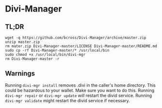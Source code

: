 # Divi-Manager
## TL;DR
    wget -q https://github.com/bcross/Divi-Manager/archive/master.zip
    unzip master.zip
    rm mater.zip Divi-Manager-master/LICENSE Divi-Manager-master/README.md
    sudo cp -rf Divi-Manager-master/* /usr/local/bin
    sudo chmod +x /usr/local/bin/divi-mgr
    rm Divi-Manager-master -r
## Warnings
Running `divi-mgr install` removes .divi in the caller's home directory. This could be hazardous to your wallet. Make sure you want to do this.
Running `divi-mgr repair` or `divi-mgr update` *will* restart the divid service. Running `divi-mgr validate` might restart the divid service if necessary.
